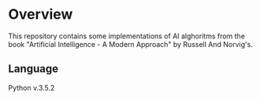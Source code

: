 # Overview

This repository contains some implementations of AI alghoritms from the book "Artificial Intelligence - A Modern Approach" by Russell And Norvig's.

## Language

Python v.3.5.2

